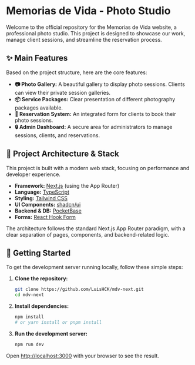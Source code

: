 # Memorias de Vida - Photo Studio

Welcome to the official repository for the Memorias de Vida website, a professional photo studio. This project is designed to showcase our work, manage client sessions, and streamline the reservation process.

## ✨ Main Features

Based on the project structure, here are the core features:

*   **📷 Photo Gallery:** A beautiful gallery to display photo sessions. Clients can view their private session galleries.
*   **📦 Service Packages:** Clear presentation of different photography packages available.
*   **📅 Reservation System:** An integrated form for clients to book their photo sessions.
*   **🔒 Admin Dashboard:** A secure area for administrators to manage sessions, clients, and reservations.

## 🚀 Project Architecture & Stack

This project is built with a modern web stack, focusing on performance and developer experience.

*   **Framework:** [Next.js](https://nextjs.org/) (using the App Router)
*   **Language:** [TypeScript](https://www.typescriptlang.org/)
*   **Styling:** [Tailwind CSS](https://tailwindcss.com/)
*   **UI Components:** [shadcn/ui](https://ui.shadcn.com/)
*   **Backend & DB:** [PocketBase](https://pocketbase.io/)
*   **Forms:** [React Hook Form](https://react-hook-form.com/)

The architecture follows the standard Next.js App Router paradigm, with a clear separation of pages, components, and backend-related logic.

## 🏁 Getting Started

To get the development server running locally, follow these simple steps:

1.  **Clone the repository:**
    ```bash
    git clone https://github.com/LuisHCK/mdv-next.git
    cd mdv-next
    ```

2.  **Install dependencies:**
    ```bash
    npm install
    # or yarn install or pnpm install
    ```

3.  **Run the development server:**
    ```bash
    npm run dev
    ```

Open [http://localhost:3000](http://localhost:3000) with your browser to see the result.

